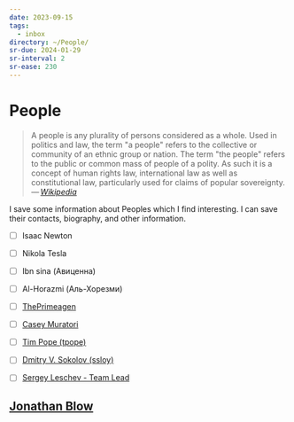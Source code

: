 ```yaml
---
date: 2023-09-15
tags:
  - inbox
directory: ~/People/
sr-due: 2024-01-29
sr-interval: 2
sr-ease: 230
---
```


# People

> A people is any plurality of persons considered as a whole. Used in politics
> and law, the term "a people" refers to the collective or community of an
> ethnic group or nation. The term "the people" refers
> to the public or common mass of people of a polity. As such it is a concept
> of human rights law, international law as well as constitutional law,
> particularly used for claims of popular sovereignty.\
> — <cite>[Wikipedia](https://en.wikipedia.org/wiki/People)</cite>

I save some information about Peoples which I find interesting. I can save their
contacts, biography, and other information.

- [ ] Isaac Newton
- [ ] Nikola Tesla
- [ ] Ibn sina (Авиценна)
- [ ] Al-Horazmi (Аль-Хорезми)

- [ ] [ThePrimeagen](https://www.twitch.tv/theprimeagen/about)
- [ ] [Casey Muratori](https://caseymuratori.com/)
- [ ] [Tim Pope (tpope)](https://github.com/tpope)
- [ ] [Dmitry V. Sokolov (ssloy)](https://github.com/ssloy)
- [ ] [Sergey Leschev - Team Lead](https://sergeyleschev.github.io/)


## [Jonathan Blow](https://en.wikipedia.org/wiki/Jonathan_Blow)
